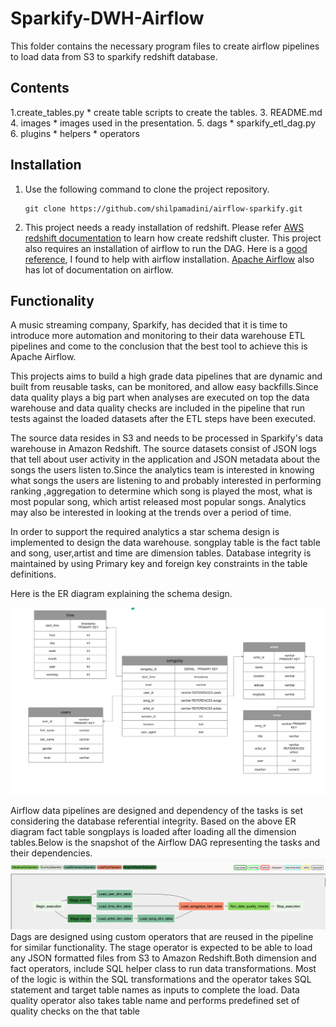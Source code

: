 # Sparkify-DWH-Airflow

This folder contains the necessary program files to create airflow pipelines to load data from S3 to sparkify redshift database.

## Contents

1.create_tables.py
    * create table scripts to create the tables.
3. README.md    
4. images
    * images used in the presentation.
5. dags
    * sparkify_etl_dag.py
6. plugins
    * helpers
    * operators


## Installation

1. Use the following command to clone the project repository.

    ```
    git clone https://github.com/shilpamadini/airflow-sparkify.git
    ```

2. This project needs a ready installation of redshift. Please refer [AWS redshift documentation](https://docs.aws.amazon.com/redshift/latest/mgmt/welcome.html) to  learn how create redshift cluster. This project also requires an installation of airflow to run the DAG. Here is a [good reference](https://blog.godatadriven.com/practical-airflow-tutorial), I found to help with airflow installation. [Apache Airflow](https://airflow.apache.org/docs/stable/tutorial.html) also has lot of documentation on airflow.

## Functionality

A music streaming company, Sparkify, has decided that it is time to introduce more automation and monitoring to their data warehouse ETL pipelines and come to the conclusion that the best tool to achieve this is Apache Airflow.

 This projects aims to build a high grade data pipelines that are dynamic and built from reusable tasks, can be monitored, and allow easy backfills.Since data quality plays a big part when analyses are executed on top the data warehouse and data quality checks are included in the pipeline that run tests against the loaded datasets after the ETL steps have been executed.

The source data resides in S3 and needs to be processed in Sparkify's data warehouse in Amazon Redshift. The source datasets consist of JSON logs that tell about user activity in the application and JSON metadata about the songs the users listen to.Since the analytics team is interested in knowing what songs the users are listening to and probably interested in performing ranking ,aggregation to determine which song is played the most, what is most popular song, which artist released most popular songs. Analytics may also be interested in looking at the trends over a period of time.

In order to support the required analytics a star schema design is implemented to design the data warehouse. songplay table is the fact table and song, user,artist and time are dimension tables. Database integrity is maintained by using Primary key and foreign key constraints in the table definitions.

Here is the ER diagram explaining the schema design.

![](images/sparkify_ER.png)

 Airflow data pipelines are designed and dependency of the tasks is set considering the database referential integrity. Based on the above ER diagram fact table songplays is loaded after loading all the dimension tables.Below is the snapshot of the Airflow DAG representing the tasks and their dependencies.
 ![](images/airlfow-sparkify.png)
 Dags are designed using custom operators that are reused in the pipeline for similar functionality. The stage operator is expected to be able to load any JSON formatted files from S3 to Amazon Redshift.Both dimension and fact operators, include SQL helper class to run data transformations. Most of the logic is within the SQL transformations and the operator takes SQL statement and target table names as inputs to complete the load. Data quality operator also takes table name and performs predefined set of quality checks on the that table
